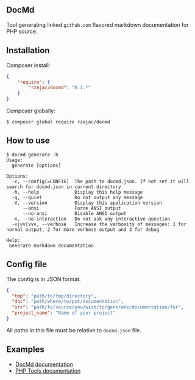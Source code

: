 ## DocMd

Tool generating linked `github.com` flavored markdown documentation for PHP source.
  
## Installation

Composer install:

```json
{
    "require": {
        "rzajac/docmd": "0.1.*"
    }
}
```

Composer globally:

```
$ composer global require rzajac/docmd
```

## How to use

```
$ docmd generate -h
Usage:
  generate [options]

Options:
  -c, --config[=CONFIG]  The path to docmd.json. If not set it will search for docmd.json in current directory
  -h, --help             Display this help message
  -q, --quiet            Do not output any message
  -V, --version          Display this application version
      --ansi             Force ANSI output
      --no-ansi          Disable ANSI output
  -n, --no-interaction   Do not ask any interactive question
  -v|vv|vvv, --verbose   Increase the verbosity of messages: 1 for normal output, 2 for more verbose output and 3 for debug

Help:
 Generate markdown documentation
```

## Config file

The config is in JSON format.

```json
{
  "tmp": "path/to/tmp/directory",
  "doc": "path/where/to/put/documentation",
  "src": "path/to/source/you/wish/to/generate/documentation/for",
  "project_name": "Name of your project"
}
```

All paths in this file must be relative to `docmd.json` file.

## Examples

- [DocMd documentation](docs/index.md)
- [PHP Tools documentation](https://github.com/rzajac/phptools/blob/master/docs/index.md)

